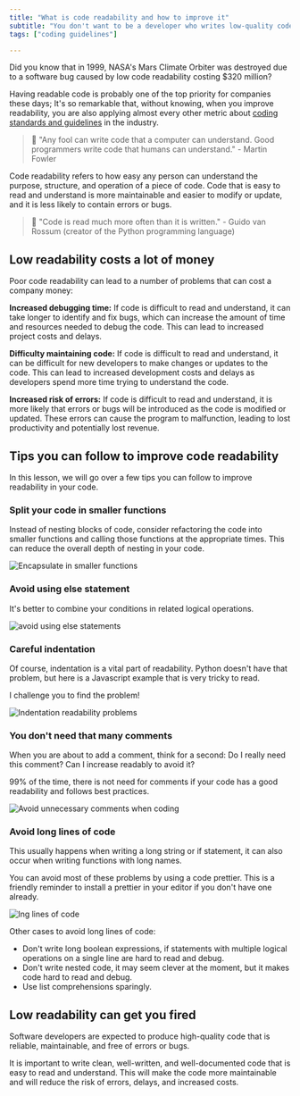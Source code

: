 ```yaml
---
title: "What is code readability and how to improve it"
subtitle: "You don't want to be a developer who writes low-quality code, and readability is one of its most critical factors."
tags: ["coding guidelines"]

---
```


Did you know that in 1999, NASA's Mars Climate Orbiter was destroyed due to a software bug caused by low code readability costing $320 million?

Having readable code is probably one of the top priority for companies these days; It's so remarkable that, without knowing, when you improve readability, you are also applying almost every other metric about [coding standards and guidelines](/lessons/technology/coding-standard-guidelines) in the industry.

> 🤯 "Any fool can write code that a computer can understand. Good programmers write code that humans can understand." - Martin Fowler 

Code readability refers to how easy any person can understand the purpose, structure, and operation of a piece of code. Code that is easy to read and understand is more maintainable and easier to modify or update, and it is less likely to contain errors or bugs.

> 🤯 "Code is read much more often than it is written." - Guido van Rossum (creator of the Python programming language)

## Low readability costs a lot of money 

Poor code readability can lead to a number of problems that can cost a company money:

**Increased debugging time:** If code is difficult to read and understand, it can take longer to identify and fix bugs, which can increase the amount of time and resources needed to debug the code. This can lead to increased project costs and delays.

**Difficulty maintaining code:** If code is difficult to read and understand, it can be difficult for new developers to make changes or updates to the code. This can lead to increased development costs and delays as developers spend more time trying to understand the code.

**Increased risk of errors:** If code is difficult to read and understand, it is more likely that errors or bugs will be introduced as the code is modified or updated. These errors can cause the program to malfunction, leading to lost productivity and potentially lost revenue.

## Tips you can follow to improve code readability

In this lesson, we will go over a few tips you can follow to improve readability in your code. 

### Split your code in smaller functions

Instead of nesting blocks of code, consider refactoring the code into smaller functions and calling those functions at the appropriate times. This can reduce the overall depth of nesting in your code.

![Encapsulate in smaller functions](https://storage.googleapis.com/media-breathecode/29539a612aa4bc57c236e82838d5f105246de972d622792441efe4d642c31b84)

### Avoid using else statement

It's better to combine your conditions in related logical operations.

![avoid using else statements](https://storage.googleapis.com/media-breathecode/93dfd2bc759cb41efeef36ef575bd56d4e53ecae0c0f3a73b371ba896404caff)

### Careful indentation

Of course, indentation is a vital part of readability. Python doesn't have that problem, but here is a Javascript example that is very tricky to read. 

I challenge you to find the problem!

![Indentation readability problems](https://storage.googleapis.com/media-breathecode/1cd57ac983752ef51f700dab05703bc49c67a580757e21d5917bc8cd46197801)

### You don't need that many comments

When you are about to add a comment, think for a second: Do I really need this comment? Can I increase readably to avoid it?

99% of the time, there is not need for comments if your code has a good readability and follows best practices.

![Avoid unnecessary comments when coding](https://storage.googleapis.com/media-breathecode/bac5b919aa2338754568a68cdb2054a1f47d7be0599d7feb33a8b0968d68004c)

### Avoid long lines of code

This usually happens when writing a long string or if statement, it can also occur when writing functions with long names.

You can avoid most of these problems by using a code prettier. This is a friendly reminder to install a prettier in your editor if you don't have one already.

![lng lines of code](https://storage.googleapis.com/media-breathecode/3d86a9ea1f1f0b37c207eb1494d33e362c51fe2ea023fe1d2d1fb136c87f258b)

Other cases to avoid long lines of code:

- Don't write long boolean expressions, if statements with multiple logical operations on a single line are hard to read and debug.
- Don't write nested code, it may seem clever at the moment, but it makes code hard to read and debug.
- Use list comprehensions sparingly.

## Low readability can get you fired

Software developers are expected to produce high-quality code that is reliable, maintainable, and free of errors or bugs.

It is important to write clean, well-written, and well-documented code that is easy to read and understand. This will make the code more maintainable and will reduce the risk of errors, delays, and increased costs.

